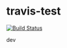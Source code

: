 # travis-test

[![Build Status](https://travis-ci.org/longuniquename/travis-test.svg?branch=master)](https://travis-ci.org/longuniquename/travis-test)

dev